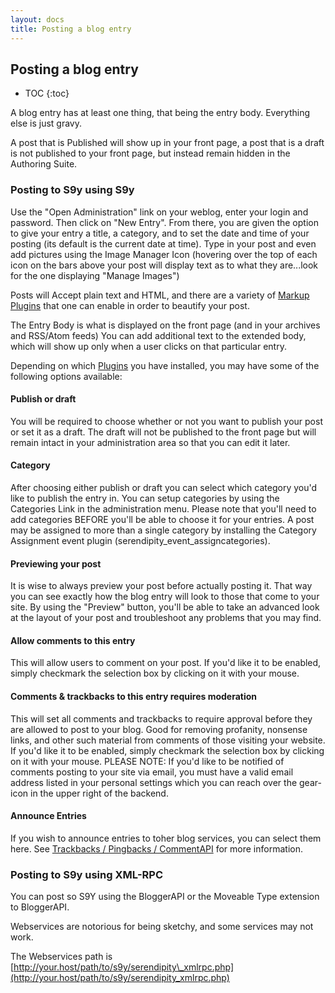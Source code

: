 ```yaml
---
layout: docs
title: Posting a blog entry
---
```


<h2>Posting a blog entry</h2>

* TOC
{:toc}

A blog entry has at least one thing, that being the entry body. Everything else is just gravy.

A post that is Published will show up in your front page, a post that is a draft is not published to your front page, but instead remain hidden in the Authoring Suite.


### Posting to S9y using S9y

Use the "Open Administration" link on your weblog, enter your login and password. Then click on "New Entry". From there, you are given the option to give your entry a title, a category, and to set the date and time of your posting (its default is the current date at time). Type in your post and even add pictures using the Image Manager Icon (hovering over the top of each icon on the bars above your post will display text as to what they are...look for the one displaying "Manage Images")

Posts will Accept plain text and HTML, and there are a variety of [Markup Plugins](markup-plugins.html) that one can enable in order to beautify your post.

The Entry Body is what is displayed on the front page (and in your archives and RSS/Atom feeds) You can add additional text to the extended body, which will show up only when a user clicks on that particular entry.

Depending on which [Plugins](using-plugins.html) you have installed, you may have some of the following options available:

#### Publish or draft

You will be required to choose whether or not you want to publish your post or set it as a draft. The draft will not be published to the front page but will remain intact in your administration area so that you can edit it later.

#### Category

After choosing either publish or draft you can select which category you'd like to publish the entry in. You can setup categories by using the Categories Link in the administration menu. Please note that you'll need to add categories BEFORE you'll be able to choose it for your entries. A post may be assigned to more than a single category by installing the Category Assignment event plugin (serendipity\_event\_assigncategories).

#### Previewing your post

It is wise to always preview your post before actually posting it. That way you can see exactly how the blog entry will look to those that come to your site. By using the "Preview" button, you'll be able to take an advanced look at the layout of your post and troubleshoot any problems that you may find.

#### Allow comments to this entry

This will allow users to comment on your post. If you'd like it to be enabled, simply checkmark the selection box by clicking on it with your mouse.

#### Comments & trackbacks to this entry requires moderation

This will set all comments and trackbacks to require approval before they are allowed to post to your blog. Good for removing profanity, nonsense links, and other such material from comments of those visiting your website. If you'd like it to be enabled, simply checkmark the selection box by clicking on it with your mouse. PLEASE NOTE: If you'd like to be notified of comments posting to your site via email, you must have a valid email address listed in your personal settings which you can reach over the gear-icon in the upper right of the backend.

#### Announce Entries

If you wish to announce entries to toher blog services, you can select them here. See [Trackbacks / Pingbacks / CommentAPI](trackbacks-pingbacks-commentapi.html) for more information.

### Posting to S9y using XML-RPC

You can post so S9Y using the BloggerAPI or the Moveable Type extension to BloggerAPI.

Webservices are notorious for being sketchy, and some services may not work.

The Webservices path is [http://your.host/path/to/s9y/serendipity\_xmlrpc.php](http://your.host/path/to/s9y/serendipity_xmlrpc.php)
